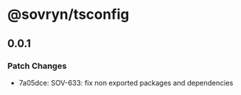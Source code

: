 # @sovryn/tsconfig

## 0.0.1

### Patch Changes

- 7a05dce: SOV-633: fix non exported packages and dependencies
